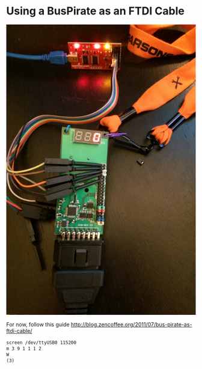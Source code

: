 # Using a BusPirate as an FTDI Cable

![BusPirate FTDI](img/BusPirate_FTDI.jpg)


For now, follow this guide
http://blog.zencoffee.org/2011/07/bus-pirate-as-ftdi-cable/


```
screen /dev/ttyUSB0 115200
m 3 9 1 1 1 2
W
(3)
```
